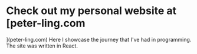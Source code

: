 # Check out my personal website at [peter-ling.com
](peter-ling.com)
Here I showcase the journey that I've had in programming. The site was written in React.
